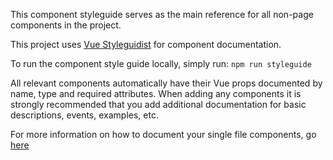 This component styleguide serves as the main reference for all non-page components in the project.

This project uses [Vue Styleguidist](https://vue-styleguidist.github.io/) for component documentation.

To run the component style guide locally, simply run:
`npm run styleguide`

All relevant components automatically have their Vue props documented by name, type and required attributes.  When adding any components it is strongly recommended that you add additional documentation for basic descriptions, events, examples, etc.

For more information on how to document your single file components, go [here](https://vue-styleguidist.github.io/Documenting.html)